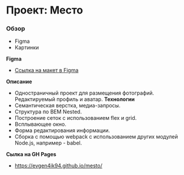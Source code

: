 # Проект: Место

### Обзор

* Figma
* Картинки

**Figma**

* [Ссылка на макет в Figma](https://www.figma.com/file/2cn9N9jSkmxD84oJik7xL7/JavaScript.-Sprint-4?node-id=0%3A1)

**Описание**
* Одностраничный проект для размещения фотографий. Редактируемый профиль и аватар.
**Технологии**
* Cемантическая верстка, медиа-запросы.
* Структура по BEM Nested.
* Построение сеток с использованием flex и grid.
* Всплывающее окно.
* Форма редактирования информации.
* Сборка с помощью webpack с использованием других модулей Node.js, например - babel.

**Сылка на GH Pages**
* https://evgen4ik94.github.io/mesto/
